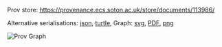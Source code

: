 
Prov store: https://provenance.ecs.soton.ac.uk/store/documents/113986/

Alternative serialisations: [json](https://provenance.ecs.soton.ac.uk/store/documents/113986.json), [turtle](https://provenance.ecs.soton.ac.uk/store/documents/113986.ttl),
Graph: [svg](https://provenance.ecs.soton.ac.uk/store/documents/113986.svg), [PDF](https://provenance.ecs.soton.ac.uk/store/documents/113986.pdf), [png](https://provenance.ecs.soton.ac.uk/store/documents/113986.png)

![Prov Graph](https://provenance.ecs.soton.ac.uk/store/documents/113986.png)

        